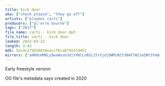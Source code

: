 ```yaml
---
title: kick door
aka: ["check please", "they go off"]
artists: ["playboi carti"]
producers: ["pi'erre bourne"]
tags: ["2017"]
file_name: carti - kick door.mp3
file_title: carti - kick door
leaked: 2022-03-22
length: 2:43
md5: 5ec4c275836016eaccfbcab79247d452
mirrors: ["aHR0cHM6Ly9waWxsb3djYXNlLnN1L2YvYjdjOWMzN2Y3NmFlN2JmZWY3YmQ4MDc0NTk5MDg1YWQ=", "aHR0cHM6Ly9rcmFrZW5maWxlcy5jb20vdmlldy84cXVPalBHeVRPL2ZpbGUuaHRtbA==", "aHR0cHM6Ly9waXhlbGRyYWluLmNvbS91L2QyYmpEZ2Nx", "aHR0cHM6Ly9waWxsb3djYXNlLnN1L2YvODRhNTNhZDY3MWUyYzU5YTFlODBhNzQzMGUwYmJkNjM="]
---
```

Early freestyle version

OG file's metadata says created in 2020

